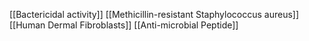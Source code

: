 [[Bactericidal activity]]
[[Methicillin-resistant Staphylococcus aureus]]
[[Human Dermal Fibroblasts]]
[[Anti-microbial Peptide]]
